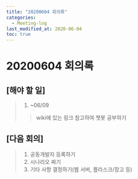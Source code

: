 ```yaml
---
title: "20200604 회의록"
categories:
  - Meeting-log
last_modified_at: 2020-06-04
toc: true
---
```


# 20200604 회의록

## [해야 할 일]

> 1. ~06/09
>> wiki에 있는 링크 참고하여 챗봇 공부하기

## [다음 회의]

> 1. 공동개발자 등록하기
> 2. 시나리오 짜기
> 3. 기타 사항 결정하기(웹 서버, 플라스크/장고 등)
